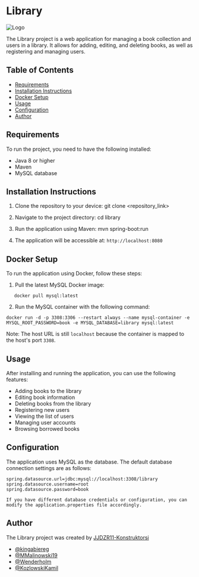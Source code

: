 # Library
![Logo](https://github.com/infoshareacademy/JJDZR11-Konstruktorsi/blob/KozlowskiKamil-patch-1/src/main/resources/static/images/13.png)

The Library project is a web application for managing a book collection and users in a library. It allows for adding, editing, and deleting books, as well as registering and managing users.

## Table of Contents
- [Requirements](#requirements)
- [Installation Instructions](#installation-instructions)
- [Docker Setup](#docker-setup)
- [Usage](#usage)
- [Configuration](#configuration)
- [Author](#author)

## Requirements

To run the project, you need to have the following installed:
- Java 8 or higher
- Maven
- MySQL database

## Installation Instructions

1. Clone the repository to your device:
git clone <repository_link>


2. Navigate to the project directory:
cd library


3. Run the application using Maven:
mvn spring-boot:run


4. The application will be accessible at: `http://localhost:8080`

## Docker Setup

To run the application using Docker, follow these steps:
1. Pull the latest MySQL Docker image:
```
   docker pull mysql:latest
   ```
   2. Run the MySQL container with the following command:

   ```
docker run -d -p 3308:3306 --restart always --name mysql-container -e MYSQL_ROOT_PASSWORD=book -e MYSQL_DATABASE=library mysql:latest

   ```
   Note: The host URL is still `localhost` because the container is mapped to the host's port `3308`.



## Usage



After installing and running the application, you can use the following features:

- Adding books to the library
- Editing book information
- Deleting books from the library
- Registering new users
- Viewing the list of users
- Managing user accounts
- Browsing borrowed books

## Configuration

The application uses MySQL as the database. The default database connection settings are as follows:

```properties
spring.datasource.url=jdbc:mysql://localhost:3308/library
spring.datasource.username=root
spring.datasource.password=book

If you have different database credentials or configuration, you can modify the application.properties file accordingly.
```
## Author
The Library project was created by [JJDZR11-Konstruktorsi](https://github.com/infoshareacademy/JJDZR11-Konstruktorsi)

- [@kingabiereg](https://github.com/kingabiereg)
- [@MMalinowski19](https://github.com/MMalinowski19)
- [@Wenderholm](https://github.com/Wenderholm)
- [@KozlowskiKamil](https://github.com/KozlowskiKamil)



